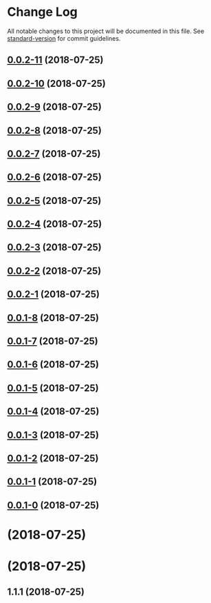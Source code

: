 # Change Log

All notable changes to this project will be documented in this file. See [standard-version](https://github.com/conventional-changelog/standard-version) for commit guidelines.

<a name="0.0.2-11"></a>
## [0.0.2-11](https://github.com/qinyuanbin/redux-adapter/compare/v0.0.2-10...v0.0.2-11) (2018-07-25)



<a name="0.0.2-10"></a>
## [0.0.2-10](https://github.com/qinyuanbin/redux-adapter/compare/v0.0.2-9...v0.0.2-10) (2018-07-25)



<a name="0.0.2-9"></a>
## [0.0.2-9](https://github.com/qinyuanbin/redux-adapter/compare/v0.0.2-8...v0.0.2-9) (2018-07-25)



<a name="0.0.2-8"></a>
## [0.0.2-8](https://github.com/qinyuanbin/redux-adapter/compare/v0.0.2-7...v0.0.2-8) (2018-07-25)



<a name="0.0.2-7"></a>
## [0.0.2-7](https://github.com/qinyuanbin/redux-adapter/compare/v0.0.2-6...v0.0.2-7) (2018-07-25)



<a name="0.0.2-6"></a>
## [0.0.2-6](https://github.com/qinyuanbin/redux-adapter/compare/v0.0.2-5...v0.0.2-6) (2018-07-25)



<a name="0.0.2-5"></a>
## [0.0.2-5](https://github.com/qinyuanbin/redux-adapter/compare/v0.0.2-4...v0.0.2-5) (2018-07-25)



<a name="0.0.2-4"></a>
## [0.0.2-4](https://github.com/qinyuanbin/redux-adapter/compare/v0.0.2-3...v0.0.2-4) (2018-07-25)



<a name="0.0.2-3"></a>
## [0.0.2-3](https://github.com/qinyuanbin/redux-adapter/compare/v0.0.2-2...v0.0.2-3) (2018-07-25)



<a name="0.0.2-2"></a>
## [0.0.2-2](https://github.com/qinyuanbin/redux-adapter/compare/v0.0.2-1...v0.0.2-2) (2018-07-25)



<a name="0.0.2-1"></a>
## [0.0.2-1](https://github.com/qinyuanbin/redux-adapter/compare/v0.0.1-8...v0.0.2-1) (2018-07-25)



<a name="0.0.1-8"></a>
## [0.0.1-8](https://github.com/qinyuanbin/redux-adapter/compare/v0.0.1-7...v0.0.1-8) (2018-07-25)



<a name="0.0.1-7"></a>
## [0.0.1-7](https://github.com/qinyuanbin/redux-adapter/compare/v0.0.1-6...v0.0.1-7) (2018-07-25)



<a name="0.0.1-6"></a>
## [0.0.1-6](https://github.com/qinyuanbin/redux-adapter/compare/v0.0.1-5...v0.0.1-6) (2018-07-25)



<a name="0.0.1-5"></a>
## [0.0.1-5](https://github.com/qinyuanbin/redux-adapter/compare/v0.0.1-4...v0.0.1-5) (2018-07-25)



<a name="0.0.1-4"></a>
## [0.0.1-4](https://github.com/qinyuanbin/redux-adapter/compare/v0.0.1-3...v0.0.1-4) (2018-07-25)



<a name="0.0.1-3"></a>
## [0.0.1-3](https://github.com/qinyuanbin/redux-adapter/compare/v0.0.1-2...v0.0.1-3) (2018-07-25)



<a name="0.0.1-2"></a>
## [0.0.1-2](https://github.com/qinyuanbin/redux-adapter/compare/v0.0.1-1...v0.0.1-2) (2018-07-25)



<a name="0.0.1-1"></a>
## [0.0.1-1](https://github.com/qinyuanbin/redux-adapter/compare/v0.0.1-0...v0.0.1-1) (2018-07-25)



<a name="0.0.1-0"></a>
## [0.0.1-0](https://github.com/qinyuanbin/redux-adapter/compare/v1.1.1...v0.0.1-0) (2018-07-25)



<a name=""></a>
# [](https://github.com/qinyuanbin/redux-adapter/compare/v1.1.1...v) (2018-07-25)



<a name=""></a>
# [](https://github.com/qinyuanbin/redux-adapter/compare/v1.1.1...v) (2018-07-25)



<a name="1.1.1"></a>
## 1.1.1 (2018-07-25)
